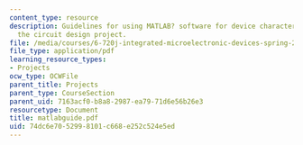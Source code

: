 ```yaml
---
content_type: resource
description: Guidelines for using MATLAB? software for device characterization and
  the circuit design project.
file: /media/courses/6-720j-integrated-microelectronic-devices-spring-2007/74dc6e7052998101c668e252c524e5ed_matlabguide.pdf
file_type: application/pdf
learning_resource_types:
- Projects
ocw_type: OCWFile
parent_title: Projects
parent_type: CourseSection
parent_uid: 7163acf0-b8a8-2987-ea79-71d6e56b26e3
resourcetype: Document
title: matlabguide.pdf
uid: 74dc6e70-5299-8101-c668-e252c524e5ed
---
```

